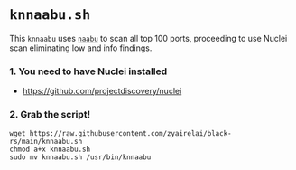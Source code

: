 # `knnaabu.sh`
This `knnaabu` uses [`naabu`](https://github.com/projectdiscovery/naabu) to scan all top 100 ports, proceeding to use Nuclei scan eliminating low and info findings.

### 1. You need to have Nuclei installed
- https://github.com/projectdiscovery/nuclei

### 2. Grab the script!
```
wget https://raw.githubusercontent.com/zyairelai/black-rs/main/knnaabu.sh
chmod a+x knnaabu.sh
sudo mv knnaabu.sh /usr/bin/knnaabu
```
